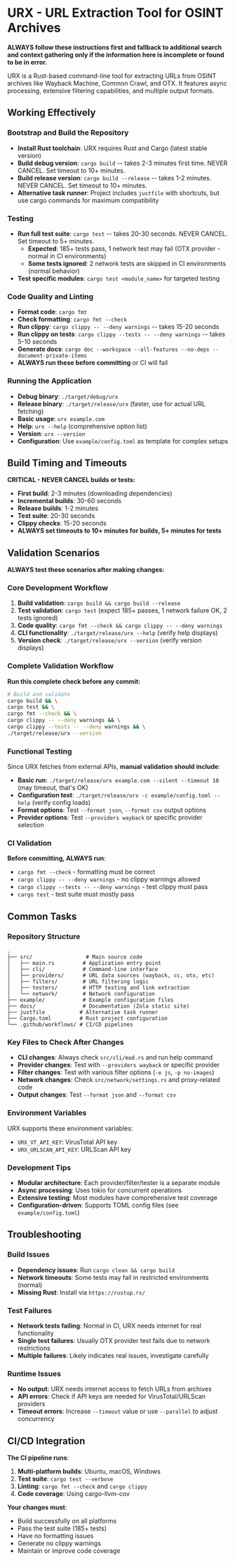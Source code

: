 # URX - URL Extraction Tool for OSINT Archives

**ALWAYS follow these instructions first and fallback to additional search and context gathering only if the information here is incomplete or found to be in error.**

URX is a Rust-based command-line tool for extracting URLs from OSINT archives like Wayback Machine, Common Crawl, and OTX. It features async processing, extensive filtering capabilities, and multiple output formats.

## Working Effectively

### Bootstrap and Build the Repository
- **Install Rust toolchain**: URX requires Rust and Cargo (latest stable version)
- **Build debug version**: `cargo build` -- takes 2-3 minutes first time. NEVER CANCEL. Set timeout to 10+ minutes.
- **Build release version**: `cargo build --release` -- takes 1-2 minutes. NEVER CANCEL. Set timeout to 10+ minutes.
- **Alternative task runner**: Project includes `justfile` with shortcuts, but use cargo commands for maximum compatibility

### Testing
- **Run full test suite**: `cargo test` -- takes 20-30 seconds. NEVER CANCEL. Set timeout to 5+ minutes.
  - **Expected**: 185+ tests pass, 1 network test may fail (OTX provider - normal in CI environments)
  - **Some tests ignored**: 2 network tests are skipped in CI environments (normal behavior)
- **Test specific modules**: `cargo test <module_name>` for targeted testing

### Code Quality and Linting
- **Format code**: `cargo fmt`
- **Check formatting**: `cargo fmt --check` 
- **Run clippy**: `cargo clippy -- --deny warnings` -- takes 15-20 seconds
- **Run clippy on tests**: `cargo clippy --tests -- --deny warnings` -- takes 5-10 seconds  
- **Generate docs**: `cargo doc --workspace --all-features --no-deps --document-private-items`
- **ALWAYS run these before committing** or CI will fail

### Running the Application
- **Debug binary**: `./target/debug/urx`
- **Release binary**: `./target/release/urx` (faster, use for actual URL fetching)
- **Basic usage**: `urx example.com`
- **Help**: `urx --help` (comprehensive option list)
- **Version**: `urx --version`
- **Configuration**: Use `example/config.toml` as template for complex setups

## Build Timing and Timeouts

**CRITICAL - NEVER CANCEL builds or tests:**
- **First build**: 2-3 minutes (downloading dependencies)
- **Incremental builds**: 30-60 seconds
- **Release builds**: 1-2 minutes  
- **Test suite**: 20-30 seconds
- **Clippy checks**: 15-20 seconds
- **ALWAYS set timeouts to 10+ minutes for builds, 5+ minutes for tests**

## Validation Scenarios

**ALWAYS test these scenarios after making changes:**

### Core Development Workflow
1. **Build validation**: `cargo build && cargo build --release`
2. **Test validation**: `cargo test` (expect 185+ passes, 1 network failure OK, 2 tests ignored)
3. **Code quality**: `cargo fmt --check && cargo clippy -- --deny warnings`
4. **CLI functionality**: `./target/release/urx --help` (verify help displays)
5. **Version check**: `./target/release/urx --version` (verify version displays)

### Complete Validation Workflow
**Run this complete check before any commit:**
```bash
# Build and validate
cargo build && \
cargo test && \
cargo fmt --check && \
cargo clippy -- --deny warnings && \
cargo clippy --tests -- --deny warnings && \
./target/release/urx --version
```

### Functional Testing
Since URX fetches from external APIs, **manual validation should include**:
- **Basic run**: `./target/release/urx example.com --silent --timeout 10` (may timeout, that's OK)
- **Configuration test**: `./target/release/urx -c example/config.toml --help` (verify config loads)
- **Format options**: Test `--format json`, `--format csv` output options
- **Provider options**: Test `--providers wayback` or specific provider selection

### CI Validation 
**Before committing, ALWAYS run**:
- `cargo fmt --check` - formatting must be correct
- `cargo clippy -- --deny warnings` - no clippy warnings allowed
- `cargo clippy --tests -- --deny warnings` - test clippy must pass
- `cargo test` - test suite must mostly pass

## Common Tasks

### Repository Structure
```
.
├── src/                 # Main source code
│   ├── main.rs         # Application entry point
│   ├── cli/            # Command-line interface
│   ├── providers/      # URL data sources (wayback, cc, otx, etc)
│   ├── filters/        # URL filtering logic
│   ├── testers/        # HTTP testing and link extraction
│   └── network/        # Network configuration
├── example/            # Example configuration files
├── docs/               # Documentation (Zola static site)
├── justfile           # Alternative task runner
├── Cargo.toml         # Rust project configuration
└── .github/workflows/ # CI/CD pipelines
```

### Key Files to Check After Changes
- **CLI changes**: Always check `src/cli/mod.rs` and run help command
- **Provider changes**: Test with `--providers wayback` or specific provider
- **Filter changes**: Test with various filter options (`-e js`, `-p no-images`)
- **Network changes**: Check `src/network/settings.rs` and proxy-related code
- **Output changes**: Test `--format json` and `--format csv`

### Environment Variables
URX supports these environment variables:
- `URX_VT_API_KEY`: VirusTotal API key
- `URX_URLSCAN_API_KEY`: URLScan API key

### Development Tips
- **Modular architecture**: Each provider/filter/tester is a separate module
- **Async processing**: Uses tokio for concurrent operations
- **Extensive testing**: Most modules have comprehensive test coverage
- **Configuration-driven**: Supports TOML config files (see `example/config.toml`)

## Troubleshooting

### Build Issues
- **Dependency issues**: Run `cargo clean && cargo build`
- **Network timeouts**: Some tests may fail in restricted environments (normal)
- **Missing Rust**: Install via `https://rustup.rs/`

### Test Failures
- **Network tests failing**: Normal in CI, URX needs internet for real functionality
- **Single test failures**: Usually OTX provider test fails due to network restrictions
- **Multiple failures**: Likely indicates real issues, investigate carefully

### Runtime Issues
- **No output**: URX needs internet access to fetch URLs from archives
- **API errors**: Check if API keys are needed for VirusTotal/URLScan providers
- **Timeout errors**: Increase `--timeout` value or use `--parallel` to adjust concurrency

## CI/CD Integration

**The CI pipeline runs**:
1. **Multi-platform builds**: Ubuntu, macOS, Windows
2. **Test suite**: `cargo test --verbose`
3. **Linting**: `cargo fmt --check` and `cargo clippy`
4. **Code coverage**: Using cargo-llvm-cov

**Your changes must**:
- Build successfully on all platforms
- Pass the test suite (185+ tests)
- Have no formatting issues
- Generate no clippy warnings
- Maintain or improve code coverage